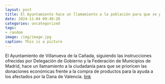 ```yaml
---
layout: post
title: El Ayuntamiento hace un llamamiento a la población para que se prioricen las donaciones económicas para los afectados por la DANA
date: 2024-11-04 09:49:20
categories: uncategorized
tags:
- random
image: /img/image.jpg
caption: This is a picture
---
```

El Ayuntamiento de Villanueva de la Cañada, siguiendo las instrucciones ofrecidas por Delegación de Gobierno y la Federación de Municipios de Madrid, hace un llamamiento a la ciudadanía para que se prioricen las donaciones económicas frente a la compra de productos para la ayuda a los afectados por la Dana de Valencia.  [link](https://www.ayto-villacanada.es/noticias/el-ayuntamiento-hace-un-llamamiento-a-la-poblacion-para-que-se-prioricen-las-donaciones-economicas-para-los-afectados-por-la-dana/)
